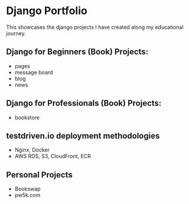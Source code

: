 # Django Portfolio
This showcases the django projects I have created along my educational journey. 


## Django for Beginners (Book) Projects:
- pages
- message board
- blog
- news
## Django for Professionals (Book) Projects:
- bookstore
## testdriven.io deployment methodologies
- Nginx, Docker
- AWS RDS, S3, CloudFront, ECR

## Personal Projects
- Bookswap
- pw5k.com
